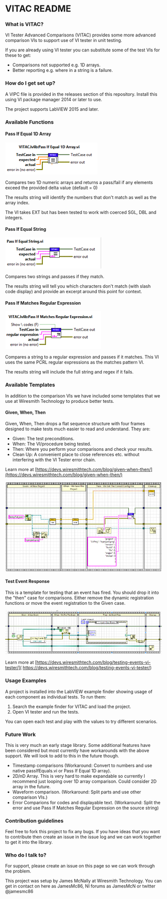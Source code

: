 # VITAC README #


### What is VITAC? ###

VI Tester Advanced Comparisons (VITAC) provides some more advanced comparison VIs to support use of VI tester in unit testing.

If you are already using VI tester you can substitute some of the test VIs for these to get:

* Comparisons not supported e.g. 1D arrays.
* Better reporting e.g. where in a string is a failure.


### How do I get set up? ###

A VIPC file is provided in the releases section of this repository. Install this using VI package manager 2014 or later to use.

The project supports LabVIEW 2015 and later.

### Available Functions ###

#### Pass If Equal 1D Array ####

![pass if equal conn pane](docs/images/passifequal1darrayconpane.png?raw=true)

Compares two 1D numeric arrays and returns a pass/fail if any elements exceed the provided delta value (default = 0)

The results string will identify the numbers that don't match as well as the array index.

The VI takes EXT but has been tested to work with coerced SGL, DBL and integers.

#### Pass If Equal String ####

![pass if equal string conn pane](docs/images/passifequalstring.png?raw=true)

Compares two strings and passes if they match.

The results string will tell you which characters don't match (with slash code display) and provide an excerpt around this point for context.

#### Pass If Matches Regular Expression ####

![pass if matches conn pane](docs/images/passifmatchesstring.png?raw=true)

Compares a string to a regular expression and passes if it matches. This VI uses the same PCRL regular expressions as the matches pattern VI.

The results string will include the full string and regex if it fails.

### Available Templates ###

In addition to the comparison VIs we have included some templates that we use at Wiresmith Technology to produce better tests.

#### Given, When, Then ####

Given, When, Then drops a flat sequence structure with four frames designed to make tests much easier to read and understand. They are:

* Given: The test preconditions.
* When: The VI/procedure being tested.
* Then: Where you perform your comparisons and check your results.
* Clean Up: A convenient place to close references etc. without interfering with the VI Tester error chain.

Learn more at [https://devs.wiresmithtech.com/blog/given-when-then/](https://devs.wiresmithtech.com/blog/given-when-then/)

![given when then complex example](docs/images/givenwhenthencomplexexample.png?raw=true)

#### Test Event Response ####

This is a template for testing that an event has fired. You should drop it into the "then" case for comparisons. Either remove the dynamic registration functions or move the event registration to the Given case.

![dynamic event test template](docs/images/dynamiceventtestvitester.png?raw=true)

Learn more at [https://devs.wiresmithtech.com/blog/testing-events-vi-tester/]( https://devs.wiresmithtech.com/blog/testing-events-vi-tester/)

### Usage Examples ###

A project is installed into the LabVIEW example finder showing usage of each component as individual tests. To run them:

1. Search the example finder for VITAC and load the project.
2. Open VI tester and run the tests.

You can open each test and play with the values to try different scenarios.

### Future Work ###

This is very much an early stage library. Some additional features have been considered but most currently have workarounds with the above support. We will look to add to this in the future though.

* Timestamp comparisons (Workaround: Convert to numbers and use native passIfEquals.vi or Pass If Equal 1D array).
* 2D/nD Array. This is very hard to make expandable so currently I recommend just looping over 1D array comparison. Could consider 2D array in the future.
* Waveform comparison. (Workaround: Split parts and use other comparison VIs.)
* Error Comparions for codes and displayable text. (Workaround: Split the error and use Pass If Matches Regular Expression on the source string)

### Contribution guidelines ###

Feel free to fork this project to fix any bugs. If you have ideas that you want to contribute then create an issue in the issue log and we can work together to get it into the library.

### Who do I talk to? ###

For support, please create an issue on this page so we can work through the problem.

This project was setup by James McNally at Wiresmith Technology. You can get in contact on here as JamesMc86, NI forums as JamesMcN or twitter @jamesmc86
